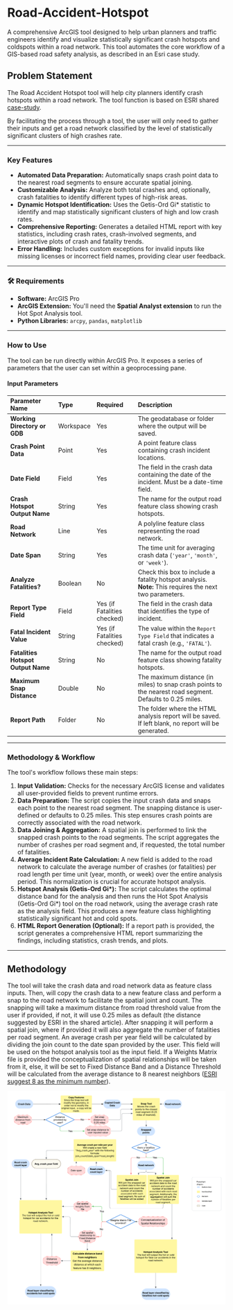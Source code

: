 # Road-Accident-Hotspot
A comprehensive ArcGIS tool designed to help urban planners and traffic engineers identify and visualize statistically significant crash hotspots and coldspots within a road network. This tool automates the core workflow of a GIS-based road safety analysis, as described in an Esri case study.

## Problem Statement
The Road Accident Hotspot tool will help city planners identify crash hotspots within a road network. The tool function is based on ESRI shared [case-study](https://desktop.arcgis.com/fr/analytics/case-studies/analyzing-crashes-2-pro-workflow.htm).

By facilitating the process through a tool, the user will only need to gather their inputs and get a road network classified by the level of statistically significant clusters of high crashes rate.

---

### Key Features

* **Automated Data Preparation:** Automatically snaps crash point data to the nearest road segments to ensure accurate spatial joining.
* **Customizable Analysis:** Analyze both total crashes and, optionally, crash fatalities to identify different types of high-risk areas.
* **Dynamic Hotspot Identification:** Uses the Getis-Ord Gi\* statistic to identify and map statistically significant clusters of high and low crash rates.
* **Comprehensive Reporting:** Generates a detailed HTML report with key statistics, including crash rates, crash-involved segments, and interactive plots of crash and fatality trends.
* **Error Handling:** Includes custom exceptions for invalid inputs like missing licenses or incorrect field names, providing clear user feedback.

---

### 🛠️ Requirements

* **Software:** ArcGIS Pro
* **ArcGIS Extension:** You'll need the **Spatial Analyst extension** to run the Hot Spot Analysis tool.
* **Python Libraries:** `arcpy`, `pandas`, `matplotlib`

---

### How to Use

The tool can be run directly within ArcGIS Pro. It exposes a series of parameters that the user can set within a geoprocessing pane.

#### Input Parameters

| Parameter Name                                     | Type      | Required | Description                                                                                             |
| :------------------------------------------------- | :-------- | :------- | :------------------------------------------------------------------------------------------------------ |
| **Working Directory or GDB** | Workspace | Yes      | The geodatabase or folder where the output will be saved.                                               |
| **Crash Point Data** | Point     | Yes      | A point feature class containing crash incident locations.                                              |
| **Date Field** | Field     | Yes      | The field in the crash data containing the date of the incident. Must be a date-time field.             |
| **Crash Hotspot Output Name** | String    | Yes      | The name for the output road feature class showing crash hotspots.                                      |
| **Road Network** | Line      | Yes      | A polyline feature class representing the road network.                                                 |
| **Date Span** | String    | Yes      | The time unit for averaging crash data (`'year'`, `'month'`, or `'week'`).                              |
| **Analyze Fatalities?** | Boolean   | No       | Check this box to include a fatality hotspot analysis. **Note:** This requires the next two parameters.  |
| **Report Type Field** | Field     | Yes (if Fatalities checked) | The field in the crash data that identifies the type of incident.                                     |
| **Fatal Incident Value** | String    | Yes (if Fatalities checked) | The value within the `Report Type Field` that indicates a fatal crash (e.g., `'FATAL'`).                |
| **Fatalities Hotspot Output Name** | String    | No       | The name for the output road feature class showing fatality hotspots.                                   |
| **Maximum Snap Distance** | Double    | No       | The maximum distance (in miles) to snap crash points to the nearest road segment. Defaults to 0.25 miles. |
| **Report Path** | Folder    | No       | The folder where the HTML analysis report will be saved. If left blank, no report will be generated.      |

---

### Methodology & Workflow

The tool's workflow follows these main steps:

1.  **Input Validation:** Checks for the necessary ArcGIS license and validates all user-provided fields to prevent runtime errors.
2.  **Data Preparation:** The script copies the input crash data and snaps each point to the nearest road segment. The snapping distance is user-defined or defaults to 0.25 miles. This step ensures crash points are correctly associated with the road network.
3.  **Data Joining & Aggregation:** A spatial join is performed to link the snapped crash points to the road segments. The script aggregates the number of crashes per road segment and, if requested, the total number of fatalities.
4.  **Average Incident Rate Calculation:** A new field is added to the road network to calculate the average number of crashes (or fatalities) per road length per time unit (year, month, or week) over the entire analysis period. This normalization is crucial for accurate hotspot analysis.
5.  **Hotspot Analysis (Getis-Ord Gi\*):** The script calculates the optimal distance band for the analysis and then runs the Hot Spot Analysis (Getis-Ord Gi\*) tool on the road network, using the average crash rate as the analysis field. This produces a new feature class highlighting statistically significant hot and cold spots.
6.  **HTML Report Generation (Optional):** If a report path is provided, the script generates a comprehensive HTML report summarizing the findings, including statistics, crash trends, and plots.

---

## Methodology
The tool will take the crash data and road network data as feature class inputs. Then, will copy the crash data to a new feature class and perform a snap to the road network to facilitate the spatial joint and count. The snapping will take a maximum distance from road threshold value from the user if provided, if not, it will use 0.25 miles as default (the distance suggested by ESRI in the shared article).
After snapping it will perform a spatial join, where if provided it will also aggregate the number of fatalities per road segment. An average crash per year field will be calculated by dividing the join count to the date span provided by the user. This field will be used on the hotspot analysis tool as the input field. If a Weights Matrix file is provided the conceptualization of spatial relationships will be taken from it, else, it will be set to Fixed Distance Band and a Distance Threshold will be calculated from the average distance to 8 nearest neighbors ([ESRI suggest 8 as the minimum number](https://pro.arcgis.com/en/pro-app/3.3/tool-reference/spatial-statistics/h-how-hot-spot-analysis-getis-ord-gi-spatial-stati.htm)).

![App Flowchart](Images/ArcGIS%20Road%20Accident%20Hotspot.png)

